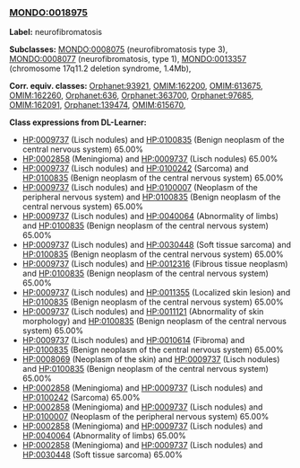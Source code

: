 
### [MONDO:0018975](http://purl.obolibrary.org/obo/MONDO_0018975)
**Label:** neurofibromatosis

**Subclasses:** [MONDO:0008075](http://purl.obolibrary.org/obo/MONDO_0008075) (neurofibromatosis type 3), [MONDO:0008077](http://purl.obolibrary.org/obo/MONDO_0008077) (neurofibromatosis, type 1), [MONDO:0013357](http://purl.obolibrary.org/obo/MONDO_0013357) (chromosome 17q11.2 deletion syndrome, 1.4Mb), 

**Corr. equiv. classes:** [Orphanet:93921](http://www.orpha.net/ORDO/Orphanet_93921), [OMIM:162200](http://purl.obolibrary.org/obo/OMIM_162200), [OMIM:613675](http://purl.obolibrary.org/obo/OMIM_613675), [OMIM:162260](http://purl.obolibrary.org/obo/OMIM_162260), [Orphanet:636](http://www.orpha.net/ORDO/Orphanet_636), [Orphanet:363700](http://www.orpha.net/ORDO/Orphanet_363700), [Orphanet:97685](http://www.orpha.net/ORDO/Orphanet_97685), [OMIM:162091](http://purl.obolibrary.org/obo/OMIM_162091), [Orphanet:139474](http://www.orpha.net/ORDO/Orphanet_139474), [OMIM:615670](http://purl.obolibrary.org/obo/OMIM_615670), 

**Class expressions from DL-Learner:**

- [HP:0009737](http://purl.obolibrary.org/obo/HP_0009737) (Lisch nodules) and [HP:0100835](http://purl.obolibrary.org/obo/HP_0100835) (Benign neoplasm of the central nervous system) 65.00%
- [HP:0002858](http://purl.obolibrary.org/obo/HP_0002858) (Meningioma) and [HP:0009737](http://purl.obolibrary.org/obo/HP_0009737) (Lisch nodules) 65.00%
- [HP:0009737](http://purl.obolibrary.org/obo/HP_0009737) (Lisch nodules) and [HP:0100242](http://purl.obolibrary.org/obo/HP_0100242) (Sarcoma) and [HP:0100835](http://purl.obolibrary.org/obo/HP_0100835) (Benign neoplasm of the central nervous system) 65.00%
- [HP:0009737](http://purl.obolibrary.org/obo/HP_0009737) (Lisch nodules) and [HP:0100007](http://purl.obolibrary.org/obo/HP_0100007) (Neoplasm of the peripheral nervous system) and [HP:0100835](http://purl.obolibrary.org/obo/HP_0100835) (Benign neoplasm of the central nervous system) 65.00%
- [HP:0009737](http://purl.obolibrary.org/obo/HP_0009737) (Lisch nodules) and [HP:0040064](http://purl.obolibrary.org/obo/HP_0040064) (Abnormality of limbs) and [HP:0100835](http://purl.obolibrary.org/obo/HP_0100835) (Benign neoplasm of the central nervous system) 65.00%
- [HP:0009737](http://purl.obolibrary.org/obo/HP_0009737) (Lisch nodules) and [HP:0030448](http://purl.obolibrary.org/obo/HP_0030448) (Soft tissue sarcoma) and [HP:0100835](http://purl.obolibrary.org/obo/HP_0100835) (Benign neoplasm of the central nervous system) 65.00%
- [HP:0009737](http://purl.obolibrary.org/obo/HP_0009737) (Lisch nodules) and [HP:0012316](http://purl.obolibrary.org/obo/HP_0012316) (Fibrous tissue neoplasm) and [HP:0100835](http://purl.obolibrary.org/obo/HP_0100835) (Benign neoplasm of the central nervous system) 65.00%
- [HP:0009737](http://purl.obolibrary.org/obo/HP_0009737) (Lisch nodules) and [HP:0011355](http://purl.obolibrary.org/obo/HP_0011355) (Localized skin lesion) and [HP:0100835](http://purl.obolibrary.org/obo/HP_0100835) (Benign neoplasm of the central nervous system) 65.00%
- [HP:0009737](http://purl.obolibrary.org/obo/HP_0009737) (Lisch nodules) and [HP:0011121](http://purl.obolibrary.org/obo/HP_0011121) (Abnormality of skin morphology) and [HP:0100835](http://purl.obolibrary.org/obo/HP_0100835) (Benign neoplasm of the central nervous system) 65.00%
- [HP:0009737](http://purl.obolibrary.org/obo/HP_0009737) (Lisch nodules) and [HP:0010614](http://purl.obolibrary.org/obo/HP_0010614) (Fibroma) and [HP:0100835](http://purl.obolibrary.org/obo/HP_0100835) (Benign neoplasm of the central nervous system) 65.00%
- [HP:0008069](http://purl.obolibrary.org/obo/HP_0008069) (Neoplasm of the skin) and [HP:0009737](http://purl.obolibrary.org/obo/HP_0009737) (Lisch nodules) and [HP:0100835](http://purl.obolibrary.org/obo/HP_0100835) (Benign neoplasm of the central nervous system) 65.00%
- [HP:0002858](http://purl.obolibrary.org/obo/HP_0002858) (Meningioma) and [HP:0009737](http://purl.obolibrary.org/obo/HP_0009737) (Lisch nodules) and [HP:0100242](http://purl.obolibrary.org/obo/HP_0100242) (Sarcoma) 65.00%
- [HP:0002858](http://purl.obolibrary.org/obo/HP_0002858) (Meningioma) and [HP:0009737](http://purl.obolibrary.org/obo/HP_0009737) (Lisch nodules) and [HP:0100007](http://purl.obolibrary.org/obo/HP_0100007) (Neoplasm of the peripheral nervous system) 65.00%
- [HP:0002858](http://purl.obolibrary.org/obo/HP_0002858) (Meningioma) and [HP:0009737](http://purl.obolibrary.org/obo/HP_0009737) (Lisch nodules) and [HP:0040064](http://purl.obolibrary.org/obo/HP_0040064) (Abnormality of limbs) 65.00%
- [HP:0002858](http://purl.obolibrary.org/obo/HP_0002858) (Meningioma) and [HP:0009737](http://purl.obolibrary.org/obo/HP_0009737) (Lisch nodules) and [HP:0030448](http://purl.obolibrary.org/obo/HP_0030448) (Soft tissue sarcoma) 65.00%


